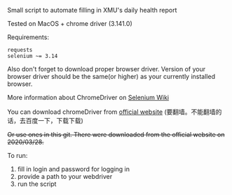 Small script to automate filling in XMU's daily health report

Tested on MacOS + chrome driver (3.141.0)

Requirements:
```
requests
selenium ~= 3.14
```
Also don't forget to download proper browser driver. Version of your browser driver should be the same(or higher) as your
currently installed browser.

More information about ChromeDriver on [Selenium Wiki](https://github.com/SeleniumHQ/selenium/wiki/ChromeDriver)

You can download chromeDriver from [official website](https://sites.google.com/a/chromium.org/chromedriver/downloads)
(要翻墙。不能翻墙的话，去百度一下，下载下载)

~~Or use ones in this git. There were downloaded from the official website on 2020/03/28.~~

To run:
1) fill in login and password for logging in
2) provide a path to your webdriver
3) run the script